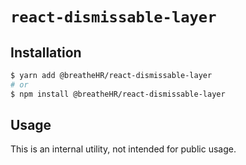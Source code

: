 # `react-dismissable-layer`

## Installation

```sh
$ yarn add @breatheHR/react-dismissable-layer
# or
$ npm install @breatheHR/react-dismissable-layer
```

## Usage

This is an internal utility, not intended for public usage.
